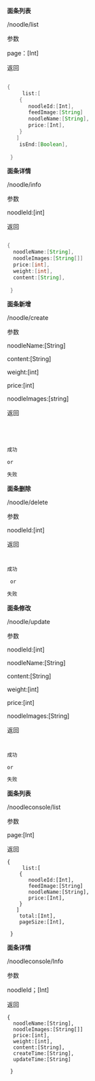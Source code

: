 **面条列表**

/noodle/list

参数

page：[Int]

返回



```java
  
{
     list:[
    {
       noodleId:[Int],
       feedImage:[String]
       noodleName:[String],
       price:[Int],
    }
   ]
    isEnd:[Boolean],
  
 }

```







**面条详情**

/noodle/info

参数

noodleId:[int]

返回

```java

{
  noodleName:[String],
  noodleImages:[String[]]
  price:[int],
  weight:[int],
  content:[String],
   
 }

```



 



**面条新增**

/noodle/create

 参数

noodleName:[String]

content:[String]

weight:[int]

price:[int]

noodleImages:[string]

返回

```java




成功

or

失败

```







**面条删除**

/noodle/delete

参数

noodleId:[int]

返回

```java


成功

 or 

失败

```







**面条修改**

/noodle/update

参数

noodleId:[int]

noodleName:[String]

content:[String]

weight:[int]

price:[int]

noodleImages:[String]

返回

```java


成功

or

失败

```

**面条列表**

/noodleconsole/list

参数

page:[Int]

返回

```
{
     list:[
    {
       noodleId:[Int],
       feedImage:[String]
       noodleName:[String],
       price:[Int],
    }
   ]
    total:[Int],
    pageSize:[Int],
  
 }
```

**面条详情**

/noodleconsole/Info

参数

noodleId；[Int]

返回

```
{
  noodleName:[String],
  noodleImages:[String[]]
  price:[int],
  weight:[int],
  content:[String],
  createTime:[String],
  updateTime:[String]
   
 }
```


